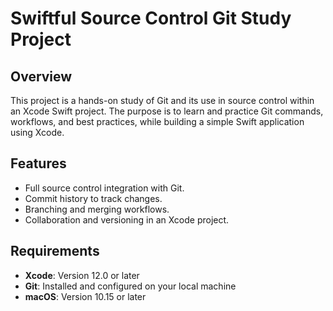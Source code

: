 # Swiftful Source Control Git Study Project

## Overview
This project is a hands-on study of Git and its use in source control within an Xcode Swift project. The purpose is to learn and practice Git commands, workflows, and best practices, while building a simple Swift application using Xcode.

## Features
- Full source control integration with Git.
- Commit history to track changes.
- Branching and merging workflows.
- Collaboration and versioning in an Xcode project.

## Requirements
- **Xcode**: Version 12.0 or later
- **Git**: Installed and configured on your local machine
- **macOS**: Version 10.15 or later
